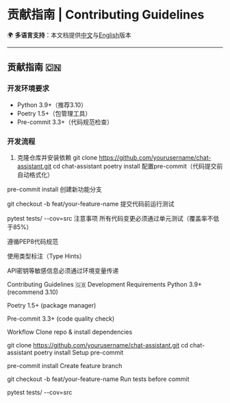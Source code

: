 # 贡献指南 | Contributing Guidelines

🌍 **多语言支持**：本文档提供[中文](#贡献指南)与[English](#contributing-guidelines)版本

---

## 贡献指南 🇨🇳

### 开发环境要求
- Python 3.9+（推荐3.10）
- Poetry 1.5+（包管理工具）
- Pre-commit 3.3+（代码规范检查）

### 开发流程
1. 克隆仓库并安装依赖
   git clone https://github.com/yourusername/chat-assistant.git
   cd chat-assistant
   poetry install
配置pre-commit（代码提交前自动格式化）

pre-commit install
创建新功能分支

git checkout -b feat/your-feature-name
提交代码前运行测试

pytest tests/ --cov=src
注意事项
所有代码变更必须通过单元测试（覆盖率不低于85%）

遵循PEP8代码规范

使用类型标注（Type Hints）

API密钥等敏感信息必须通过环境变量传递

Contributing Guidelines 🇬🇧
Development Requirements
Python 3.9+ (recommend 3.10)

Poetry 1.5+ (package manager)

Pre-commit 3.3+ (code quality check)

Workflow
Clone repo & install dependencies

git clone https://github.com/yourusername/chat-assistant.git
cd chat-assistant
poetry install
Setup pre-commit

pre-commit install
Create feature branch

git checkout -b feat/your-feature-name
Run tests before commit

pytest tests/ --cov=src